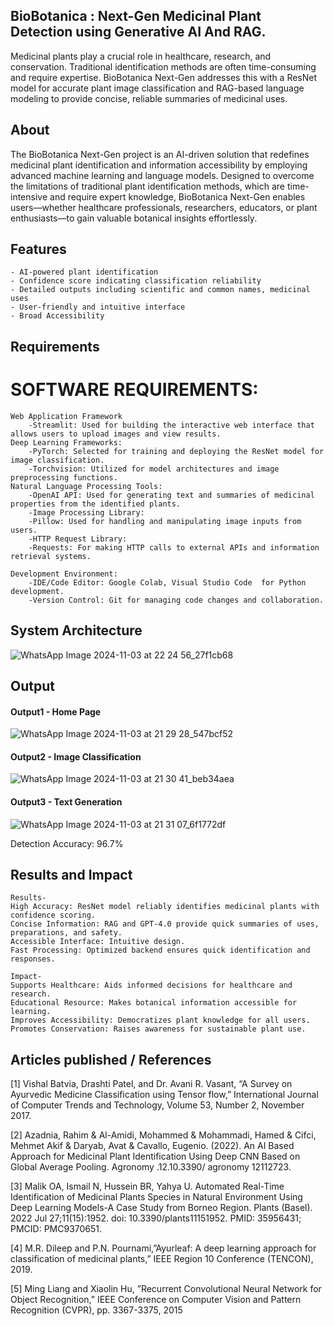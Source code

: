 ## BioBotanica : Next-Gen Medicinal Plant Detection using Generative AI And RAG.
Medicinal plants play a crucial role in healthcare, research, and conservation. Traditional identification methods are often time-consuming and require expertise.
BioBotanica Next-Gen addresses this with a ResNet model for accurate plant image classification and RAG-based language modeling to provide concise, reliable summaries of medicinal uses.

## About
The BioBotanica Next-Gen project is an AI-driven solution that redefines medicinal plant identification and information accessibility by employing advanced machine learning and language models. Designed to overcome the limitations of traditional plant identification methods, which are time-intensive and require expert knowledge, BioBotanica Next-Gen enables users—whether healthcare professionals, researchers, educators, or plant enthusiasts—to gain valuable botanical insights effortlessly.

## Features
```
- AI-powered plant identification
- Confidence score indicating classification reliability
- Detailed outputs including scientific and common names, medicinal uses
- User-friendly and intuitive interface
- Broad Accessibility
```
## Requirements
# SOFTWARE REQUIREMENTS:
```
Web Application Framework
    -Streamlit: Used for building the interactive web interface that allows users to upload images and view results.
Deep Learning Frameworks:
    -PyTorch: Selected for training and deploying the ResNet model for image classification.
    -Torchvision: Utilized for model architectures and image preprocessing functions.
Natural Language Processing Tools:
    -OpenAI API: Used for generating text and summaries of medicinal properties from the identified plants.
    -Image Processing Library:
    -Pillow: Used for handling and manipulating image inputs from users.
    -HTTP Request Library:
    -Requests: For making HTTP calls to external APIs and information retrieval systems.

Development Environment:
    -IDE/Code Editor: Google Colab, Visual Studio Code  for Python development.
    -Version Control: Git for managing code changes and collaboration.
```
## System Architecture
![WhatsApp Image 2024-11-03 at 22 24 56_27f1cb68](https://github.com/user-attachments/assets/e18521f2-ff9f-498f-988c-8dac8272ff1a)



## Output

#### Output1 - Home Page

![WhatsApp Image 2024-11-03 at 21 29 28_547bcf52](https://github.com/user-attachments/assets/f7d29dbd-b453-49ef-a199-a7a8128b3144)


#### Output2 - Image Classification 

![WhatsApp Image 2024-11-03 at 21 30 41_beb34aea](https://github.com/user-attachments/assets/69a3df06-c6d1-4294-b200-86010ba28a4f)


#### Output3 - Text Generation

![WhatsApp Image 2024-11-03 at 21 31 07_6f1772df](https://github.com/user-attachments/assets/e0a59641-cc77-47b4-bc12-42986f5bc0eb)


Detection Accuracy: 96.7%

## Results and Impact
```
Results-
High Accuracy: ResNet model reliably identifies medicinal plants with confidence scoring.
Concise Information: RAG and GPT-4.0 provide quick summaries of uses, preparations, and safety.
Accessible Interface: Intuitive design.
Fast Processing: Optimized backend ensures quick identification and responses.

Impact-
Supports Healthcare: Aids informed decisions for healthcare and research.
Educational Resource: Makes botanical information accessible for learning.
Improves Accessibility: Democratizes plant knowledge for all users.
Promotes Conservation: Raises awareness for sustainable plant use.
```
## Articles published / References
[1] Vishal Batvia, Drashti Patel, and Dr. Avani R. Vasant, “A Survey on Ayurvedic Medicine Classification using Tensor flow,” International Journal of Computer Trends and Technology, Volume 53, Number 2, November 2017.

[2] Azadnia, Rahim & Al-Amidi, Mohammed & Mohammadi, Hamed & Cifci, Mehmet Akif & Daryab, Avat & Cavallo, Eugenio. (2022). An AI Based Approach for Medicinal Plant Identification Using Deep CNN Based on Global Average Pooling. Agronomy .12.10.3390/ agronomy 12112723. 

[3] Malik OA, Ismail N, Hussein BR, Yahya U. Automated Real-Time Identification of Medicinal Plants Species in Natural Environment Using Deep Learning Models-A Case Study from Borneo Region. Plants (Basel). 2022 Jul 27;11(15):1952. doi: 10.3390/plants11151952. PMID: 35956431; PMCID: PMC9370651.

[4] M.R. Dileep and P.N. Pournami,”Ayurleaf: A deep learning approach for classification of medicinal plants,” IEEE Region 10 Conference (TENCON), 2019.

[5] Ming Liang and Xiaolin Hu, ”Recurrent Convolutional Neural Network for Object Recognition,” IEEE Conference on Computer Vision and Pattern Recognition (CVPR), pp. 3367-3375, 2015




